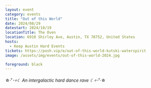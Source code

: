 ```yaml
---
layout: event
category: events
title: "Out of this World"
date: 2024/08/29
datestart: 2024/10/19
locationTitle: The Oven
location: 6910 Shirley Ave, Austin, TX 78752, United States
hosts:
  - Keep Austin Hard Events
tickets: https://posh.vip/e/out-of-this-world-kutski-waterspirit
image: /assets/img/events/out-of-this-world-2024.jpg

foreground: black
---
```


☆‧˚*･༓☾ An intergalactic hard dance rave ☾༓･*˚‧☆
